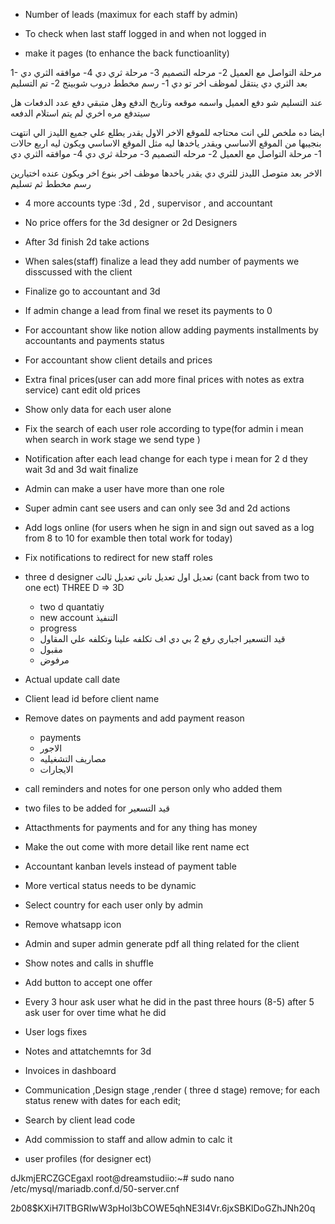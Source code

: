 - Number of leads (maximux for each staff by admin)
- To check when last staff logged in and when not logged in

- make it pages (to enhance the back functioanlity)

1- مرحلة التواصل مع العميل
2- مرحله التصميم
3- مرحلة ثري دي
4- موافقه الثري دي
بعد الثري دي ينتقل لموظف اخر تو دي
1- رسم مخطط دروب شوبينج
2- تم التسليم

عند التسليم شو دفع العميل واسمه موقعه وتاريخ الدفع وهل متبقي دفع عدد الدفعات هل سيتدفع مره اخري لم يتم استلام الدفعه

ايضا ده ملخص للي انت محتاجه للموقع الاخر
الاول يقدر يطلع علي جميع الليدز الي انتهت بنجيبها من الموقع الاساسي ويقدر ياخدها ليه مثل الموقع الاساسي
ويكون ليه اربع حالات
1- مرحلة التواصل مع العميل
2- مرحله التصميم
3- مرحلة ثري دي
4- موافقه الثري دي

الاخر بعد متوصل الليدز للثري دي يقدر ياخدها موظف اخر بنوع اخر
ويكون عنده اختيارين
رسم مخطط ثم تسليم

- 4 more accounts type :3d , 2d , supervisor , and accountant
- No price offers for the 3d designer or 2d Designers
- After 3d finish 2d take actions
- When sales(staff) finalize a lead they add number of payments we disscussed with the client
- Finalize go to accountant and 3d
- If admin change a lead from final we reset its payments to 0
- For accountant show like notion allow adding payments installments by accountants and payments status
- For accountant show client details and prices
- Extra final prices(user can add more final prices with notes as extra service) cant edit old prices
- Show only data for each user alone
- Fix the search of each user role according to type(for admin i mean when search in work stage we send type )
- Notification after each lead change for each type i mean for 2 d they wait 3d and 3d wait finalize
- Admin can make a user have more than one role
- Super admin cant see users and can only see 3d and 2d actions
- Add logs online (for users when he sign in and sign out saved as a log from 8 to 10 for examble then total work for today)
- Fix notifications to redirect for new staff roles
- three d designer تعديل اول تعديل تاني تعديل ثالث (cant back from two to one ect)
  THREE D => 3D
  - two d
    quantatiy
  - new account التنفيذ
  - progress
  - قيد التسعير اجباري رفع 2 بي دي اف تكلفه علينا وتكلفه علي المقاول
  - مقبول
  - مرفوض
- Actual update call date
- Client lead id before client name
- Remove dates on payments and add payment reason
  - payments
  - الاجور
  - مصاريف التشغيليه
  - الايجارات
- call reminders and notes for one person only who added them
- two files to be added for قيد التسعير
- Attacthments for payments and for any thing has money
- Make the out come with more detail like rent name ect
- Accountant kanban levels instead of payment table
- More vertical status needs to be dynamic
- Select country for each user only by admin
- Remove whatsapp icon
- Admin and super admin generate pdf all thing related for the client
- Show notes and calls in shuffle
- Add button to accept one offer
- Every 3 hour ask user what he did in the past three hours (8-5) after 5 ask user for over time what he did
- User logs fixes
- Notes and attatchemnts for 3d
- Invoices in dashboard
- Communication ,Design stage ,render
  ( three d stage) remove; for each status renew with dates for each edit;
- Search by client lead code

- Add commission to staff and allow admin to calc it
- user profiles (for designer ect)

dJkmjERCZGCEgaxl
root@dreamstudiio:~# sudo nano /etc/mysql/mariadb.conf.d/50-server.cnf

$2b$08$KXiH7ITBGRIwW3pHol3bCOWE5qhNE3I4Vr.6jxSBKlDoGZhJNh20q
